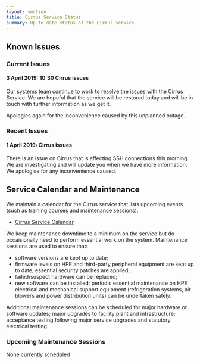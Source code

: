 ```yaml
---
layout: section
title: Cirrus Service Status
summary: Up to date status of the Cirrus service
---
```


## Known Issues

### Current Issues

#### 3 April 2019: 10:30 Cirrus issues ####

Our systems team continue to work to resolve the issues with the Cirrus Service. 
We are hopeful that the service will be restored today and will be in touch with further information as we get it. 

Apologies again for the inconvenience caused by this unplanned outage. 

### Recent Issues
#### 1 April 2019: Cirrus issues ####

There is an issue on Cirrus that is affecting SSH connections this morning.
We are investigating and will update you when we have more information. 
We apologise for any inconvenience caused.

## Service Calendar and Maintenance

We maintain a calendar for the Cirrus service that lists upcoming events (such
as training courses and maintenance sessions):

- [Cirrus Service Calendar](calendar.html)

We keep maintenance downtime to a minimum on the service but do occaisionally
need to perform essential work on the system. Maintenance sessions are used to 
ensure that:

* software versions are kept up to date;
* firmware levels on HPE and third-party peripheral equipment are kept up to date;
essential security patches are applied;
* failed/suspect hardware can be replaced;
* new software can be installed;
periodic essential maintenance on HPE electrical and mechanical support equipment (refrigeration systems, air blowers and power distribution units) can be undertaken safely.

Additional maintenance sessions can be scheduled for major hardware or software updates; major upgrades to facility plant and infrastructure; acceptance testing following major service upgrades and statutory electrical testing.

### Upcoming Maintenance Sessions

None currently scheduled




